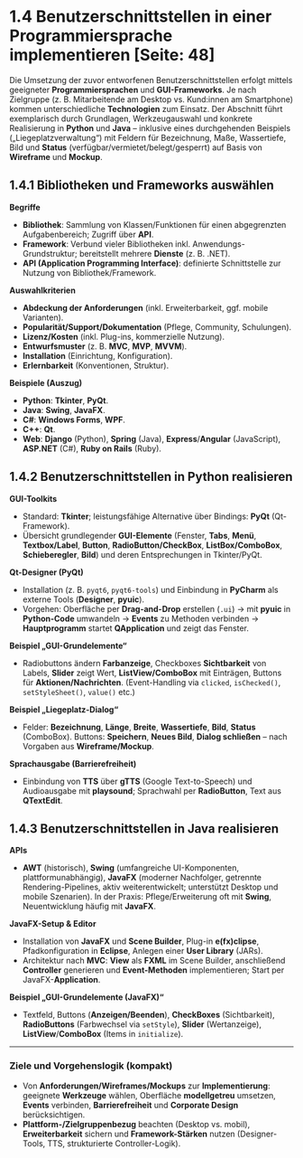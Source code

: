 # 1.4 Benutzerschnittstellen in einer Programmiersprache implementieren [Seite: 48]

Die Umsetzung der zuvor entworfenen Benutzerschnittstellen erfolgt mittels geeigneter **Programmiersprachen** und **GUI-Frameworks**. Je nach Zielgruppe (z. B. Mitarbeitende am Desktop vs. Kund:innen am Smartphone) kommen unterschiedliche **Technologien** zum Einsatz. Der Abschnitt führt exemplarisch durch Grundlagen, Werkzeugauswahl und konkrete Realisierung in **Python** und **Java** – inklusive eines durchgehenden Beispiels („Liegeplatzverwaltung“) mit Feldern für Bezeichnung, Maße, Wassertiefe, Bild und **Status** (verfügbar/vermietet/belegt/gesperrt) auf Basis von **Wireframe** und **Mockup**. 

## 1.4.1 Bibliotheken und Frameworks auswählen

**Begriffe**

* **Bibliothek**: Sammlung von Klassen/Funktionen für einen abgegrenzten Aufgabenbereich; Zugriff über **API**.
* **Framework**: Verbund vieler Bibliotheken inkl. Anwendungs-Grundstruktur; bereitstellt mehrere **Dienste** (z. B. .NET).
* **API (Application Programming Interface)**: definierte Schnittstelle zur Nutzung von Bibliothek/Framework. 

**Auswahlkriterien**

* **Abdeckung der Anforderungen** (inkl. Erweiterbarkeit, ggf. mobile Varianten).
* **Popularität/Support/Dokumentation** (Pflege, Community, Schulungen).
* **Lizenz/Kosten** (inkl. Plug-ins, kommerzielle Nutzung).
* **Entwurfsmuster** (z. B. **MVC**, **MVP**, **MVVM**).
* **Installation** (Einrichtung, Konfiguration).
* **Erlernbarkeit** (Konventionen, Struktur). 

**Beispiele (Auszug)**

* **Python**: **Tkinter**, **PyQt**.
* **Java**: **Swing**, **JavaFX**.
* **C#**: **Windows Forms**, **WPF**.
* **C++**: **Qt**.
* **Web**: **Django** (Python), **Spring** (Java), **Express**/**Angular** (JavaScript), **ASP.NET** (C#), **Ruby on Rails** (Ruby). 

## 1.4.2 Benutzerschnittstellen in **Python** realisieren

**GUI-Toolkits**

* Standard: **Tkinter**; leistungsfähige Alternative über Bindings: **PyQt** (Qt-Framework).
* Übersicht grundlegender **GUI-Elemente** (Fenster, **Tabs**, **Menü**, **Textbox/Label**, **Button**, **RadioButton/CheckBox**, **ListBox/ComboBox**, **Schieberegler**, **Bild**) und deren Entsprechungen in Tkinter/PyQt. 

**Qt-Designer (PyQt)**

* Installation (z. B. `pyqt6`, `pyqt6-tools`) und Einbindung in **PyCharm** als externe Tools (**Designer**, **pyuic**).
* Vorgehen: Oberfläche per **Drag-and-Drop** erstellen (`.ui`) → mit **pyuic** in **Python-Code** umwandeln → **Events** zu Methoden verbinden → **Hauptprogramm** startet **QApplication** und zeigt das Fenster. 

**Beispiel „GUI-Grundelemente“**

* Radiobuttons ändern **Farbanzeige**, Checkboxes **Sichtbarkeit** von Labels, **Slider** zeigt Wert, **ListView/ComboBox** mit Einträgen, Buttons für **Aktionen/Nachrichten**. (Event-Handling via `clicked`, `isChecked()`, `setStyleSheet()`, `value()` etc.) 

**Beispiel „Liegeplatz-Dialog“**

* Felder: **Bezeichnung**, **Länge**, **Breite**, **Wassertiefe**, **Bild**, **Status** (ComboBox). Buttons: **Speichern**, **Neues Bild**, **Dialog schließen** – nach Vorgaben aus **Wireframe/Mockup**. 

**Sprachausgabe (Barrierefreiheit)**

* Einbindung von **TTS** über **gTTS** (Google Text-to-Speech) und Audioausgabe mit **playsound**; Sprachwahl per **RadioButton**, Text aus **QTextEdit**. 

## 1.4.3 Benutzerschnittstellen in **Java** realisieren

**APIs**

* **AWT** (historisch), **Swing** (umfangreiche UI-Komponenten, plattformunabhängig), **JavaFX** (moderner Nachfolger, getrennte Rendering-Pipelines, aktiv weiterentwickelt; unterstützt Desktop und mobile Szenarien). In der Praxis: Pflege/Erweiterung oft mit **Swing**, Neuentwicklung häufig mit **JavaFX**. 

**JavaFX-Setup & Editor**

* Installation von **JavaFX** und **Scene Builder**, Plug-in **e(fx)clipse**, Pfadkonfiguration in **Eclipse**, Anlegen einer **User Library** (JARs).
* Architektur nach **MVC**: **View** als **FXML** im Scene Builder, anschließend **Controller** generieren und **Event-Methoden** implementieren; Start per JavaFX-**Application**. 

**Beispiel „GUI-Grundelemente (JavaFX)“**

* Textfeld, Buttons (**Anzeigen/Beenden**), **CheckBoxes** (Sichtbarkeit), **RadioButtons** (Farbwechsel via `setStyle`), **Slider** (Wertanzeige), **ListView**/**ComboBox** (Items in `initialize`). 

---

### Ziele und Vorgehenslogik (kompakt)

* Von **Anforderungen/Wireframes/Mockups** zur **Implementierung**: geeignete **Werkzeuge** wählen, Oberfläche **modellgetreu** umsetzen, **Events** verbinden, **Barrierefreiheit** und **Corporate Design** berücksichtigen.
* **Plattform-/Zielgruppenbezug** beachten (Desktop vs. mobil), **Erweiterbarkeit** sichern und **Framework-Stärken** nutzen (Designer-Tools, TTS, strukturierte Controller-Logik). 
